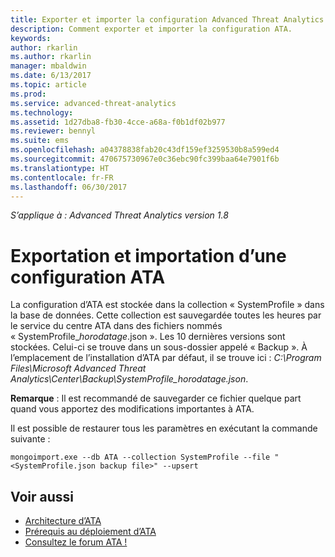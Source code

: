 ```yaml
---
title: Exporter et importer la configuration Advanced Threat Analytics | Microsoft Docs
description: Comment exporter et importer la configuration ATA.
keywords: 
author: rkarlin
ms.author: rkarlin
manager: mbaldwin
ms.date: 6/13/2017
ms.topic: article
ms.prod: 
ms.service: advanced-threat-analytics
ms.technology: 
ms.assetid: 1d27dba8-fb30-4cce-a68a-f0b1df02b977
ms.reviewer: bennyl
ms.suite: ems
ms.openlocfilehash: a04378838fab20c43df159ef3259530b8a599ed4
ms.sourcegitcommit: 470675730967e0c36ebc90fc399baa64e7901f6b
ms.translationtype: HT
ms.contentlocale: fr-FR
ms.lasthandoff: 06/30/2017
---
```

*S’applique à : Advanced Threat Analytics version 1.8*



# <a name="export-and-import-the-ata-configuration"></a>Exportation et importation d’une configuration ATA
La configuration d’ATA est stockée dans la collection « SystemProfile » dans la base de données.
Cette collection est sauvegardée toutes les heures par le service du centre ATA dans des fichiers nommés « SystemProfile_*horodatage*.json ». Les 10 dernières versions sont stockées.
Celui-ci se trouve dans un sous-dossier appelé « Backup ». À l’emplacement de l’installation d’ATA par défaut, il se trouve ici : *C:\Program Files\Microsoft Advanced Threat Analytics\Center\Backup\SystemProfile_*horodatage*.json*. 

**Remarque** : Il est recommandé de sauvegarder ce fichier quelque part quand vous apportez des modifications importantes à ATA.

Il est possible de restaurer tous les paramètres en exécutant la commande suivante :

`mongoimport.exe --db ATA --collection SystemProfile --file "<SystemProfile.json backup file>" --upsert`

## <a name="see-also"></a>Voir aussi
- [Architecture d’ATA](ata-architecture.md)
- [Prérequis au déploiement d’ATA](ata-prerequisites.md)
- [Consultez le forum ATA !](https://social.technet.microsoft.com/Forums/security/home?forum=mata)


